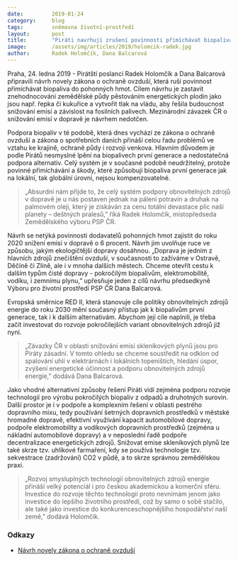 ```yaml
---
date:         2019-01-24
category:     blog
tags:         sněmovna životní-prostředí
layout:       post
title:        "Piráti navrhují zrušení povinnosti přimíchávat biopaliva do pohonných hmot"
image:        /assets/img/articles/2019/holomcik-radek.jpg 
author:       Radek Holomčík, Dana Balcarová
---
```


Praha, 24. ledna 2019 - Pirátští poslanci Radek Holomčík a Dana Balcarová připravili návrh novely zákona o ochraně ovzduší, která ruší povinnost přimíchávat biopaliva do pohonných hmot. Cílem návrhu je zastavit znehodnocování zemědělské půdy pěstováním energetických plodin jako jsou např. řepka či kukuřice a vytvořit tlak na vládu, aby řešila budoucnost snižování emisí a závislost na fosilních palivech. Mezinárodní závazek ČR o snižování emisí v dopravě je návrhem nedotčen.

Podpora biopaliv v té podobě, která dnes vychází ze zákona o ochraně ovzduší a zákona o spotřebních daních přináší celou řadu problémů ve vztahu ke krajině, ochraně půdy i rozvoji venkova. Hlavním důvodem je podle Pirátů nesmyslné lpění na biopalivech první generace a nedostatečná podpora alternativ. Celý systém je v současné podobě neudržitelný, protože povinné přimíchávání a škody, které způsobují biopaliva první generace jak na lokální, tak globální úrovni, nejsou kompenzovatelné. 

> „Absurdní nám přijde to, že celý systém podpory obnovitelných zdrojů v dopravě je u nás postaven jednak na pálení potravin a druhak na palmovém oleji, který je získáván za cenu totální devastace plic naší planety – deštných pralesů,” říká Radek Holomčík, místopředseda Zemědělského výboru PSP ČR.

Návrh se netýká povinnosti dodavatelů pohonných hmot zajistit do roku 2020 snížení emisí v dopravě o 6 procent. Návrh jim uvolňuje ruce ve způsobu, jakým ekologičtější dopravy dosáhnou. „Doprava je jedním z hlavních zdrojů znečištění ovzduší, v současnosti to zažíváme v Ostravě, Děčíně či Zlíně, ale i v mnoha dalších městech. Chceme otevřít cestu k dalším typům čisté dopravy - pokročilým biopalivům, elektromobilitě, vodíku, i zemnímu plynu,” upřesňuje jeden z cílů návrhu předsedkyně Výboru pro životní prostředí PSP ČR Dana Balcarová.

Evropská směrnice RED II, která stanovuje cíle politiky obnovitelných zdrojů energie do roku 2030 mění současný přístup jak k biopalivům první generace, tak i k dalším alternativám. Abychom její cíle naplnili, je třeba začít investovat do rozvoje pokročilejších variant obnovitelných zdrojů již nyní. 

> „Závazky ČR v oblasti snižování emisí skleníkových plynů jsou pro Piráty zásadní. V tomto ohledu se chceme soustředit na odklon od spalování uhlí v elektrárnách i lokálních topeništích, hledání úspor, zvýšení energetické účinnost  a podporu obnovitelných zdrojů energie,” dodává Dana Balcarová.

Jako vhodné alternativní způsoby řešení Piráti vidí zejména podporu rozvoje technologií pro výrobu pokročilých biopaliv z odpadů a druhotných surovin. Další prostor je i v podpoře a komplexním řešení v oblasti pestrého dopravního mixu, tedy používání šetrných dopravních prostředků v městské hromadné dopravě, efektivní využívání kapacit automobilové dopravy, podpoře elektromobility a vodíkových dopravních prostředků (zejména u nákladní automobilové dopravy) a v neposlední řadě podpoře decentralizace energetických zdrojů. Snižovat emise skleníkových plynů lze také skrze tzv. uhlíkové farmaření, kdy se používá technologie tzv. sekvestrace (zadržování) CO2 v půdě, a to skrze správnou zemědělskou praxi. 

> „Rozvoj smysluplných technologií obnovitelných zdrojů energie přináší velký potenciál i pro českou akademickou a komerční sféru. Investice do rozvoje těchto technologií proto nevnímám jenom jako investice do lepšího životního prostředí, což by samo o sobě stačilo, ale také jako investice do konkurenceschopnějšího hospodářství naší země,” dodává Holomčík.

### Odkazy 

* [Návrh novely zákona o ochraně ovzduší](https://github.com/pirati-web/pirati.cz/tree/gh-pages/assets/pdf/navrh-zakona-biopaliva.pdf)
